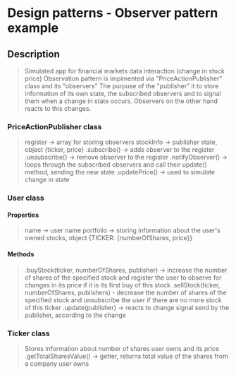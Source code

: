 # Design patterns - Observer pattern example

## Description

> Simulated app for financial markets data interaction (change in stock price)
> Observation pattern is impimented via "PriceActionPublisher" class and its "observers"
> The purpuse of the "publisher" it to store information of its own state, the subscribed observers and to signal them when a change in state occurs. Observers on the other hand reacts to this changes.

### PriceActionPublisher class

> register -> array for storing observers
> stockInfo -> publisher state, object {ticker, price}
> .subscribe() -> adds observer to the register
> .unsubscribe() -> remove observer to the register
> .notifyObserver() -> loops through the subscribed observers and call their update() method, sending the new state
> .updatePrice() -> used to simulate change in state

### User class

#### Properties

> name -> user name
> portfolio -> storing information about the user's owned stocks, object {TICKER: {numberOfShares, price}}

#### Methods

> .buyStock(ticker, numberOfShares, publisher) -> increase the number of shares of the specified stock and register the user to observe for changes in its price if it is its first buy of this stock
> .sellStock(ticker, numberOfShares, publishers) - decrease the number of shares of the specified stock and unsubscribe the user if there are no more stock of this ticker
> .update(publisher) -> reacts to change signal send by the publisher, according to the change

### Ticker class

> Stores information about number of shares user owns and its price
> .getTotalSharesValue() -> getter, returns total value of the shares from a company user owns
